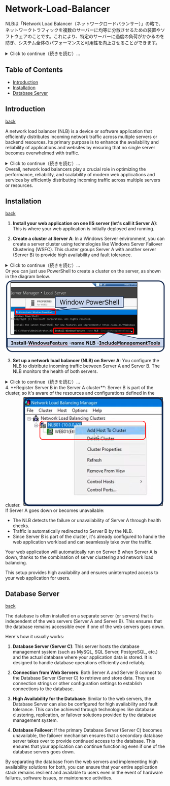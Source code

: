 # Network-Load-Balancer

NLBは「Network Load Balancer（ネットワークロードバランサー）」の略で、ネットワークトラフィックを複数のサーバーに均等に分散させるための装置やソフトウェアのことです。これにより、特定のサーバーに過度の負荷がかかるのを防ぎ、システム全体のパフォーマンスと可用性を向上させることができます。
<details>
  <summary>Click to continue（続きを読む）...</summary>
  <br>
NLBが必要な理由は以下の通りです：

1. **負荷分散**: ネットワークトラフィックを複数のサーバーに分散させることで、特定のサーバーに過度の負荷がかかるのを防ぎます。これにより、システム全体のパフォーマンスが向上します。

2. **高可用性**: NLBを使用することで、1台のサーバーが故障しても他のサーバーがトラフィックを引き継ぐことができるため、サービスの継続性が確保されます。

3. **スケーラビリティ**: システムの需要が増加した場合、追加のサーバーを容易に導入し、NLBに追加することで、システム全体の処理能力を拡張できます。

4. **管理の容易さ**: NLBを使用することで、サーバーのメンテナンスやアップデートを行う際に、特定のサーバーへのトラフィックを停止し、他のサーバーで処理を継続することができます。これにより、ダウンタイムを最小限に抑えることができます。

具体的なコマンド例としては、Windows Server環境でNLB機能をインストールするために、以下のPowerShellコマンドを使用します：

```powershell
Install-WindowsFeature -name NLB -IncludeManagementTools
```

このコマンドにより、NLB機能とその管理ツールがWindows Serverにインストールされ、NLBクラスターの設定と管理が可能になります。
</details>

## Table of Contents

- [Introduction](#introduction)
- [Installation](#installation)
- [Database Server](#database-server)

## Introduction 
[back](#table-of-contents)

A network load balancer (NLB) is a device or software application that efficiently distributes incoming network traffic across multiple servers or backend resources. Its primary purpose is to enhance the availability and reliability of applications and websites by ensuring that no single server becomes overwhelmed with traffic.
<details>
  <summary>Click to continue（続きを読む）...</summary>
  <br>
Here are some key features and characteristics of network load balancers:

1. **Traffic Distribution**: NLBs distribute incoming network traffic across multiple servers or resources based on predefined rules or algorithms. This helps in optimizing resource utilization and improving response times for clients.

2. **Load Balancing Algorithms**: They employ various algorithms such as round-robin, least connections, IP hash, or weighted round-robin to distribute traffic efficiently. These algorithms consider factors like server health, response time, and current load when making distribution decisions.

3. **Scalability**: NLBs are designed to scale horizontally by adding more servers or backend resources to handle increasing traffic demands. They can dynamically adjust to changes in workload without disrupting ongoing operations.

4. **High Availability**: NLBs enhance the availability of applications by providing failover capabilities. If one server fails or becomes unavailable, the load balancer redirects traffic to other healthy servers, ensuring uninterrupted service for clients.

5. **Health Checks**: NLBs continuously monitor the health and availability of backend servers by sending periodic health checks. If a server is detected as unhealthy, the load balancer stops routing traffic to it until it becomes healthy again.

6. **SSL Termination**: Many NLBs offer SSL termination, allowing them to offload SSL encryption and decryption tasks from backend servers. This improves performance and simplifies management of SSL certificates.
</details>
Overall, network load balancers play a crucial role in optimizing the performance, reliability, and scalability of modern web applications and services by efficiently distributing incoming traffic across multiple servers or resources.

## Installation 
[back](#table-of-contents)

1. **Install your web application on one IIS server (let's call it Server A)**: This is where your web application is initially deployed and running.

2. **Create a cluster at Server A**: In a Windows Server environment, you can create a server cluster using technologies like Windows Server Failover Clustering (WSFC). This cluster groups Server A with another server (Server B) to provide high availability and fault tolerance.
<details>
  <summary>Click to continue（続きを読む）...</summary>
  <br>
<img src="https://github.com/potatoscript/MyDocuments/blob/main/NLB01.png?raw=true" />
<img src="https://github.com/potatoscript/MyDocuments/blob/main/NLB02.png?raw=true" />
<img src="https://github.com/potatoscript/MyDocuments/blob/main/NLB03.png?raw=true" />
</details>
Or you can just use PowerShell to create a cluster on the server, as shown in the diagram below.
<img src="https://github.com/potatoscript/MyDocuments/blob/main/NLB04.png?raw=true" />

3. **Set up a network load balancer (NLB) on Server A**: You configure the NLB to distribute incoming traffic between Server A and Server B. The NLB monitors the health of both servers.
<details>
  <summary>Click to continue（続きを読む）...</summary>
  <br>
<img src="https://github.com/potatoscript/MyDocuments/blob/main/NLB05.png?raw=true" />
<img src="https://github.com/potatoscript/MyDocuments/blob/main/NLB06.png?raw=true" />
<img src="https://github.com/potatoscript/MyDocuments/blob/main/NLB07.png?raw=true" />
</details>
4. **Register Server B in the Server A cluster**: Server B is part of the cluster, so it's aware of the resources and configurations defined in the cluster.
<img src="https://github.com/potatoscript/MyDocuments/blob/main/NLB08.png?raw=true" />
If Server A goes down or becomes unavailable:

- The NLB detects the failure or unavailability of Server A through health checks.
- Traffic is automatically redirected to Server B by the NLB.
- Since Server B is part of the cluster, it's already configured to handle the web application workload and can seamlessly take over the traffic.

Your web application will automatically run on Server B when Server A is down, thanks to the combination of server clustering and network load balancing. 

This setup provides high availability and ensures uninterrupted access to your web application for users.

## Database Server 
[back](#table-of-contents)

The database is often installed on a separate server (or servers) that is independent of the web servers (Server A and Server B). This ensures that the database remains accessible even if one of the web servers goes down.

Here's how it usually works:

1. **Database Server (Server C)**: This server hosts the database management system (such as MySQL, SQL Server, PostgreSQL, etc.) and the actual database where your application data is stored. It is designed to handle database operations efficiently and reliably.

2. **Connection from Web Servers**: Both Server A and Server B connect to the Database Server (Server C) to retrieve and store data. They use connection strings or other configuration settings to establish connections to the database.

3. **High Availability for the Database**: Similar to the web servers, the Database Server can also be configured for high availability and fault tolerance. This can be achieved through technologies like database clustering, replication, or failover solutions provided by the database management system.

4. **Database Failover**: If the primary Database Server (Server C) becomes unavailable, the failover mechanism ensures that a secondary database server takes over to provide continued access to the database. This ensures that your application can continue functioning even if one of the database servers goes down.

By separating the database from the web servers and implementing high availability solutions for both, you can ensure that your entire application stack remains resilient and available to users even in the event of hardware failures, software issues, or maintenance activities.
